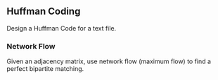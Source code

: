 ## Huffman Coding

Design a Huffman Code for a text file.

### Network Flow
Given an adjacency matrix, use network flow (maximum flow) to find a perfect bipartite matching.